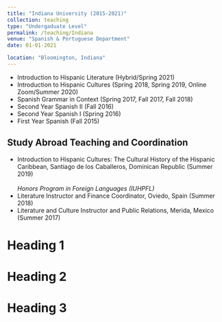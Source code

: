 ```yaml
---
title: "Indiana University (2015-2021)"
collection: teaching
type: "Undergaduate Level"
permalink: /teaching/Indiana
venue: "Spanish & Portuguese Department"
date: 01-01-2021

location: "Bloomington, Indiana"
---
```


* Introduction to Hispanic Literature (Hybrid/Spring 2021)
* Introduction to Hispanic Cultures (Spring 2018, Spring 2019, Online Zoom/Summer 2020)
* Spanish Grammar in Context (Spring 2017, Fall 2017, Fall 2018)
* Second Year Spanish II (Fall 2016)
* Second Year Spanish I (Spring 2016)
* First Year Spanish (Fall 2015)     
## Study Abroad Teaching and Coordination   
* Introduction to Hispanic Cultures: The Cultural History of the Hispanic Caribbean, Santiago de los Caballeros, Dominican Republic (Summer 2019)  
<br/> _Honors Program in Foreign Languages (IUHPFL)_
* Literature Instructor and Finance Coordinator, Oviedo, Spain (Summer 2018)
* Literature and Culture Instructor and Public Relations, Merida, Mexico (Summer 2017)


Heading 1
======

Heading 2
======

Heading 3
======

